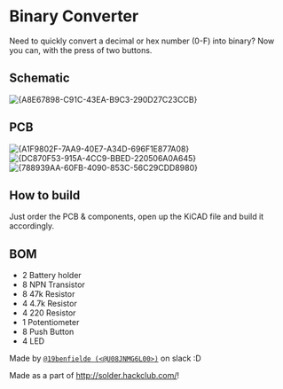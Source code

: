 # Binary Converter

Need to quickly convert a decimal or hex number (0-F) into binary? Now you can, with the press of two buttons.

## Schematic
![{A8E67898-C91C-43EA-B9C3-290D27C23CCB}](https://github.com/user-attachments/assets/a41c7487-cc31-4dc1-b3b7-0d946edf8ae6)

## PCB
![{A1F9802F-7AA9-40E7-A34D-696F1E877A08}](https://github.com/user-attachments/assets/8395d459-6b60-462c-bc55-cbddc1cccae6)
![{DC870F53-915A-4CC9-BBED-220506A0A645}](https://github.com/user-attachments/assets/147a77de-f0cc-4058-b984-a9f3b85c2553)
![{788939AA-60FB-4090-853C-56C29CDD8980}](https://github.com/user-attachments/assets/44779fad-78ec-4de8-afbc-c0caa1b2c5cc)

## How to build
Just order the PCB & components, open up the KiCAD file and build it accordingly.

## BOM
- 2 	Battery holder
- 8	  NPN Transistor
- 8 	47k Resistor
- 4  	4.7k Resistor
- 4 	220 Resistor
- 1 	Potentiometer
- 8 	Push Button
- 4   LED

Made by [`@19benfielde (<@U08JNMG6L00>)`](https://hackclub.slack.com/team/U08JNMG6L00) on slack :D

Made as a part of http://solder.hackclub.com/!
